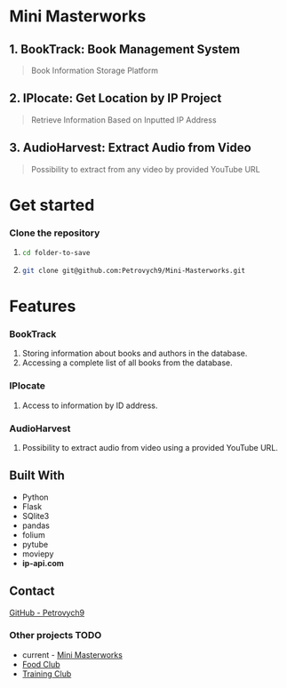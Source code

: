 # Mini Masterworks


## 1. BookTrack: Book Management System
> Book Information Storage Platform

## 2. IPlocate: Get Location by IP Project
> Retrieve Information Based on Inputted IP Address

## 3. AudioHarvest: Extract Audio from Video
> Possibility to extract from any video by provided YouTube URL

# Get started
### Clone the repository

1.
   ```sh
   cd folder-to-save
      ```
2. 
   ```sh
   git clone git@github.com:Petrovych9/Mini-Masterworks.git
   ```

# Features
### BookTrack
1. Storing information about books and authors in the database.
2. Accessing a complete list of all books from the database.

### IPlocate
1. Access to information by ID address.

### AudioHarvest
1. Possibility to extract audio from video using a provided YouTube URL.

## Built With 
- Python
- Flask
- SQlite3
- pandas
- folium
- pytube
- moviepy
- **ip-api.com**

## Contact
[GitHub - Petrovych9](https://github.com/Petrovych9)

### Other projects TODO

- current - [Mini Masterworks](https://github.com/Petrovych9/Mini-Masterworks)
- [Food Club](https://github.com/Petrovych9/Food-Club)
- [Training Club]()
